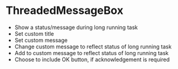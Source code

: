 # ThreadedMessageBox
- Show a status/message during long running task
- Set custom title
- Set custom message
- Change custom message to reflect status of long running task
- Add to custom message to reflect status of long running task
- Choose to include OK button, if acknowledgement is required
